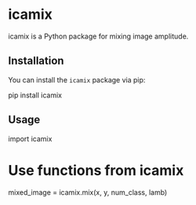 # icamix

icamix is a Python package for mixing image amplitude.

## Installation

You can install the `icamix` package via pip:

pip install icamix

## Usage

import icamix

# Use functions from icamix
mixed_image = icamix.mix(x, y, num_class, lamb)